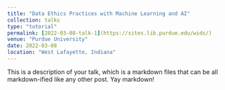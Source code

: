 ```yaml
---
title: "Data Ethics Practices with Machine Learning and AI"
collection: talks
type: "tutorial"
permalink: [2022-03-08-talk-1](https://sites.lib.purdue.edu/wids/)
venue: "Purdue University"
date: 2022-03-08
location: "West Lafayette, Indiana"
---
```


This is a description of your talk, which is a markdown files that can be all markdown-ified like any other post. Yay markdown!
